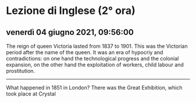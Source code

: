 
# Lezione di Inglese (2° ora)

## venerdì 04 giugno 2021, 09:56:00

The reign of queen Victoria lasted from 1837 to 1901.
This was the Victorian period after the name of the queen.
It was an era of hypocriy and  contradictions: on one hand the technological progress and the colonial expansion, on the other hand the exploitation of workers, child labour and prostitution.

---

What happened in 1851 in London? There was the Great Exhibition, which took place at Crystal
<!--stackedit_data:
eyJoaXN0b3J5IjpbLTE2MTgyNjkxNDgsLTg2ODQ5MzkyXX0=
-->